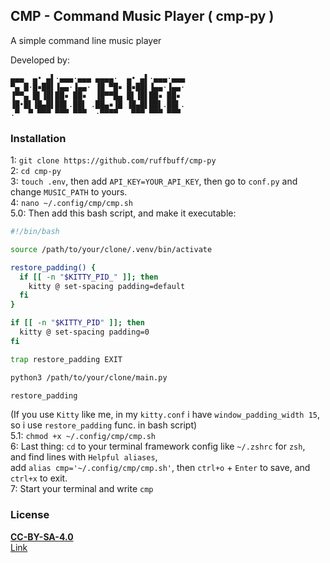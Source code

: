 ## CMP - Command Music Player ( cmp-py )
A simple command line music player

Developed by:
```shell
▄▄▄  ▄• ▄▌·▄▄▄·▄▄▄ ▄▄▄▄·  ▄• ▄▌·▄▄▄·▄▄▄
▀▄ █·█▪██▌▐▄▄·▐▄▄· ▐█ ▀█▪ █▪██▌▐▄▄·▐▄▄·
▐▀▀▄ █▌▐█▌██▪ ██▪  ▐█▀▀█▄ █▌▐█▌██▪ ██▪ 
▐█•█▌▐█▄█▌██▌.██▌ .██▄▪▐█ ▐█▄█▌██▌.██▌.
.▀  ▀ ▀▀▀ ▀▀▀ ▀▀▀  ·▀▀▀▀   ▀▀▀ ▀▀▀ ▀▀▀ 
```

### Installation
1: `git clone https://github.com/ruffbuff/cmp-py`<br/>
2: `cd cmp-py`<br/>
3: `touch .env`, then add `API_KEY=YOUR_API_KEY`, then go to `conf.py` and change `MUSIC_PATH` to yours.<br/>
4: `nano ~/.config/cmp/cmp.sh`<br/>
5.0: Then add this bash script, and make it executable:<br/>
```bash
#!/bin/bash

source /path/to/your/clone/.venv/bin/activate

restore_padding() {
  if [[ -n "$KITTY_PID_" ]]; then
    kitty @ set-spacing padding=default
  fi
}

if [[ -n "$KITTY_PID" ]]; then
  kitty @ set-spacing padding=0
fi

trap restore_padding EXIT

python3 /path/to/your/clone/main.py

restore_padding
```
(If you use `Kitty` like me, in my `kitty.conf` i have `window_padding_width 15`, so i use `restore_padding` func. in bash script)<br/>
5.1: `chmod +x ~/.config/cmp/cmp.sh`<br/>
6: Last thing: `cd` to your terminal framework config like `~/.zshrc` for `zsh`,<br/> and find lines with `Helpful aliases`,<br/> add `alias cmp='~/.config/cmp/cmp.sh'`, then `ctrl+o` + `Enter` to save, and `ctrl+x` to exit.<br/>
7: Start your terminal and write `cmp`<br/>
### License
**[CC-BY-SA-4.0](LICENSE)**<br/>
[Link](https://choosealicense.com/licenses/cc-by-sa-4.0/#)